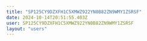 ```yaml
---
title: "SP125CY9DZXFH1C5XMWZ922YN0B82ZN9WMY1ZSRSF"
date: 2024-10-14T20:51:55.403Z
user: SP125CY9DZXFH1C5XMWZ922YN0B82ZN9WMY1ZSRSF
layout: "users"
---
```

    